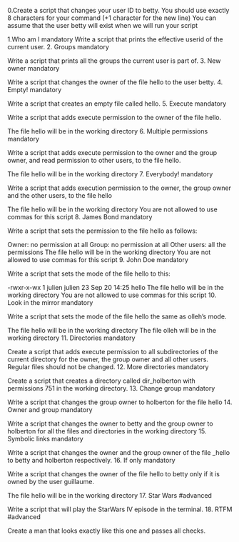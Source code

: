 0.Create a script that changes your user ID to betty.
You should use exactly 8 characters for your command (+1 character for the new line) You can assume that the user betty will exist when we will run your script

1.Who am I mandatory
Write a script that prints the effective userid of the current user. 2. Groups mandatory

Write a script that prints all the groups the current user is part of. 3. New owner mandatory

Write a script that changes the owner of the file hello to the user betty. 4. Empty! mandatory

Write a script that creates an empty file called hello. 5. Execute mandatory

Write a script that adds execute permission to the owner of the file hello.

The file hello will be in the working directory 6. Multiple permissions mandatory

Write a script that adds execute permission to the owner and the group owner, and read permission to other users, to the file hello.

The file hello will be in the working directory 7. Everybody! mandatory

Write a script that adds execution permission to the owner, the group owner and the other users, to the file hello

The file hello will be in the working directory You are not allowed to use commas for this script 8. James Bond mandatory

Write a script that sets the permission to the file hello as follows:

Owner: no permission at all Group: no permission at all Other users: all the permissions The file hello will be in the working directory You are not allowed to use commas for this script 9. John Doe mandatory

Write a script that sets the mode of the file hello to this:

-rwxr-x-wx 1 julien julien 23 Sep 20 14:25 hello The file hello will be in the working directory You are not allowed to use commas for this script 10. Look in the mirror mandatory

Write a script that sets the mode of the file hello the same as olleh’s mode.

The file hello will be in the working directory The file olleh will be in the working directory 11. Directories mandatory

Create a script that adds execute permission to all subdirectories of the current directory for the owner, the group owner and all other users. Regular files should not be changed. 12. More directories mandatory

Create a script that creates a directory called dir_holberton with permissions 751 in the working directory. 13. Change group mandatory

Write a script that changes the group owner to holberton for the file hello 14. Owner and group mandatory

Write a script that changes the owner to betty and the group owner to holberton for all the files and directories in the working directory 15. Symbolic links mandatory

Write a script that changes the owner and the group owner of the file _hello to betty and holberton respectively. 16. If only mandatory

Write a script that changes the owner of the file hello to betty only if it is owned by the user guillaume.

The file hello will be in the working directory 17. Star Wars #advanced

Write a script that will play the StarWars IV episode in the terminal. 18. RTFM #advanced

Create a man that looks exactly like this one and passes all checks.
